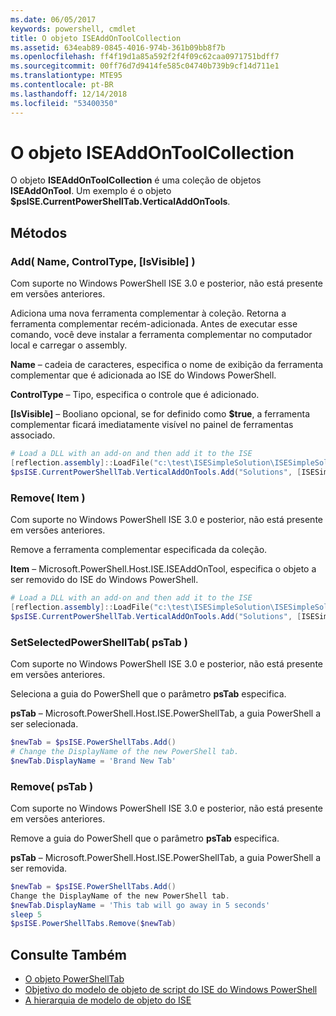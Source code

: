```yaml
---
ms.date: 06/05/2017
keywords: powershell, cmdlet
title: O objeto ISEAddOnToolCollection
ms.assetid: 634eab89-0845-4016-974b-361b09bb8f7b
ms.openlocfilehash: ff4f19d1a85a592f2f4f09c62caa0971751bdff7
ms.sourcegitcommit: 00ff76d7d9414fe585c04740b739b9cf14d711e1
ms.translationtype: MTE95
ms.contentlocale: pt-BR
ms.lasthandoff: 12/14/2018
ms.locfileid: "53400350"
---
```

# <a name="the-iseaddontoolcollection-object"></a>O objeto ISEAddOnToolCollection

O objeto **ISEAddOnToolCollection** é uma coleção de objetos **ISEAddOnTool**. Um exemplo é o objeto **$psISE.CurrentPowerShellTab.VerticalAddOnTools**.

## <a name="methods"></a>Métodos

### <a name="add-name-controltype-isvisible-"></a>Add\( Name, ControlType, \[IsVisible\] \)

Com suporte no Windows PowerShell ISE 3.0 e posterior, não está presente em versões anteriores.

Adiciona uma nova ferramenta complementar à coleção. Retorna a ferramenta complementar recém-adicionada. Antes de executar esse comando, você deve instalar a ferramenta complementar no computador local e carregar o assembly.

**Name** – cadeia de caracteres, especifica o nome de exibição da ferramenta complementar que é adicionada ao ISE do Windows PowerShell.

**ControlType** – Tipo, especifica o controle que é adicionado.

**\[IsVisible\]** – Booliano opcional, se for definido como **$true**, a ferramenta complementar ficará imediatamente visível no painel de ferramentas associado.

```powershell
# Load a DLL with an add-on and then add it to the ISE
[reflection.assembly]::LoadFile("c:\test\ISESimpleSolution\ISESimpleSolution.dll")
$psISE.CurrentPowerShellTab.VerticalAddOnTools.Add("Solutions", [ISESimpleSolution.Solution], $true)
```

### <a name="remove-item-"></a>Remove\( Item \)

Com suporte no Windows PowerShell ISE 3.0 e posterior, não está presente em versões anteriores.

Remove a ferramenta complementar especificada da coleção.

**Item** – Microsoft.PowerShell.Host.ISE.ISEAddOnTool, especifica o objeto a ser removido do ISE do Windows PowerShell.

```powershell
# Load a DLL with an add-on and then add it to the ISE
[reflection.assembly]::LoadFile("c:\test\ISESimpleSolution\ISESimpleSolution.dll")
$psISE.CurrentPowerShellTab.VerticalAddOnTools.Add("Solutions", [ISESimpleSolution.Solution], $true)
```

### <a name="setselectedpowershelltab-pstab-"></a>SetSelectedPowerShellTab\( psTab \)

Com suporte no Windows PowerShell ISE 3.0 e posterior, não está presente em versões anteriores.

Seleciona a guia do PowerShell que o parâmetro **psTab** especifica.

**psTab** – Microsoft.PowerShell.Host.ISE.PowerShellTab, a guia PowerShell a ser selecionada.

```powershell
$newTab = $psISE.PowerShellTabs.Add()
# Change the DisplayName of the new PowerShell tab.
$newTab.DisplayName = 'Brand New Tab'
```

### <a name="remove-pstab-"></a>Remove\( psTab \)

Com suporte no Windows PowerShell ISE 3.0 e posterior, não está presente em versões anteriores.

Remove a guia do PowerShell que o parâmetro **psTab** especifica.

**psTab** – Microsoft.PowerShell.Host.ISE.PowerShellTab, a guia PowerShell a ser removida.

```powershell
$newTab = $psISE.PowerShellTabs.Add()
Change the DisplayName of the new PowerShell tab.
$newTab.DisplayName = 'This tab will go away in 5 seconds'
sleep 5
$psISE.PowerShellTabs.Remove($newTab)
```

## <a name="see-also"></a>Consulte Também

- [O objeto PowerShellTab](The-PowerShellTab-Object.md)
- [Objetivo do modelo de objeto de script do ISE do Windows PowerShell](Purpose-of-the-Windows-PowerShell-ISE-Scripting-Object-Model.md)
- [A hierarquia de modelo de objeto do ISE](The-ISE-Object-Model-Hierarchy.md)